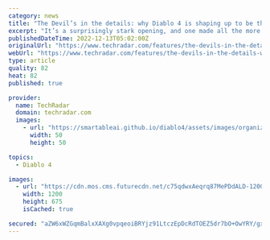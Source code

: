 ```yaml
---
category: news
title: "The Devil’s in the details: why Diablo 4 is shaping up to be the series' best yet"
excerpt: "It’s a surprisingly stark opening, and one made all the more grim just minutes later, as the surviving bandits have the blood sucked out of them, a sea of crimson summoning forth Diablo 4 ’s big bad: ..."
publishedDateTime: 2022-12-13T05:02:00Z
originalUrl: "https://www.techradar.com/features/the-devils-in-the-details-why-diablo-4-is-shaping-up-to-be-the-series-best-yet"
webUrl: "https://www.techradar.com/features/the-devils-in-the-details-why-diablo-4-is-shaping-up-to-be-the-series-best-yet"
type: article
quality: 82
heat: 82
published: true

provider:
  name: TechRadar
  domain: techradar.com
  images:
    - url: "https://smartableai.github.io/diablo4/assets/images/organizations/techradar.com-50x50.jpg"
      width: 50
      height: 50

topics:
  - Diablo 4

images:
  - url: "https://cdn.mos.cms.futurecdn.net/c75qdwxAeqrq87MePDdALD-1200-80.png"
    width: 1200
    height: 675
    isCached: true

secured: "aZW6xWZGqmBalxXAXg0vpqeoiBRYjz91LtczEpDcRdTOEZ5dr7bO+OwYRY/gxgKaohOSGI+Z1YJkYYymVjzEXJAVMW61lnmx7H1p4l1rGnvgnzc6UnkLXBH9Zl0Uun6j4We79FfFitOFR3umGFShLfqoSclMYxotI+gChT6Ov3Y0jn/xq9J+ZRCWmqdO8CGoL1TpP2ZwS+dztFReuPIlI9N19cgpwtEKMNUy7duE1xJm7UgZFEmgyiv75u0tHpmqI0Orog77Rx0DrgWxMow4xmeEkxCHeVzv9nGuy4UbI+4IDbIJNATckzV4G20Vk6HXYaUJc7s5deN8tKxTi9/Gd8ppboJE9FpypjdkAisf9mU=;1MOe93u2zCsMWe7R3Jf57w=="
---
```


